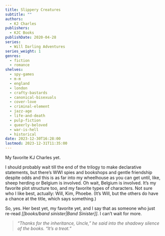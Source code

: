 ```yaml
---
title: Slippery Creatures
subtitle: ""
authors:
  - KJ Charles
publishers:
  - KJC Books
publishDate: 2020-04-28
series:
  - Will Darling Adventures
series_weight: 1
genres:
  - fiction
  - romance
shelves:
  - spy-games
  - m-m
  - england
  - london
  - crafty-bastards
  - canonical-bisexuals
  - cover-love
  - criminal-element
  - jazz-age
  - life-and-death
  - pulp-fiction
  - queerly-beloved
  - war-is-hell
  - historical
date: 2023-12-30T16:28:00
lastmod: 2023-12-31T11:35:00
---
```

My favorite KJ Charles yet.

I should probably wait till the end of the trilogy to make declarative statements, but there’s WWI spies and bookshops and gentle friendship despite odds and this is as far into my wheelhouse as you can get until, like, sheep herding or Belgium is involved. Oh wait, Belgium is involved. It’s my favorite plot structure too, and my favorite types of characters. Not sure who I like best, actually: Will, Kim, Phoebe. (It’s Will, but the others do have a chance at the title, which says something.)

So, yes. Her best yet, my favorite yet, and I say that as someone who just re-read *[[books/band sinister|Band Sinister]]*. I can’t wait for more.

> _“Thanks for the inheritance, Uncle,” he said into the shadowy silence of the books. “It’s a treat.”_